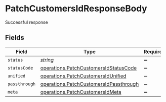 # PatchCustomersIdResponseBody

Successful response


## Fields

| Field                                                                                            | Type                                                                                             | Required                                                                                         | Description                                                                                      |
| ------------------------------------------------------------------------------------------------ | ------------------------------------------------------------------------------------------------ | ------------------------------------------------------------------------------------------------ | ------------------------------------------------------------------------------------------------ |
| `status`                                                                                         | *string*                                                                                         | :heavy_minus_sign:                                                                               | N/A                                                                                              |
| `statusCode`                                                                                     | [operations.PatchCustomersIdStatusCode](../../models/operations/patchcustomersidstatuscode.md)   | :heavy_minus_sign:                                                                               | N/A                                                                                              |
| `unified`                                                                                        | [operations.PatchCustomersIdUnified](../../models/operations/patchcustomersidunified.md)         | :heavy_minus_sign:                                                                               | N/A                                                                                              |
| `passthrough`                                                                                    | [operations.PatchCustomersIdPassthrough](../../models/operations/patchcustomersidpassthrough.md) | :heavy_minus_sign:                                                                               | N/A                                                                                              |
| `meta`                                                                                           | [operations.PatchCustomersIdMeta](../../models/operations/patchcustomersidmeta.md)               | :heavy_minus_sign:                                                                               | N/A                                                                                              |
